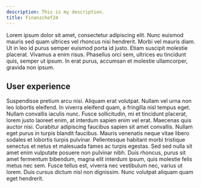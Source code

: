 ```yaml
---
description: This is my description.
title: Finanzchef24
---
```


Lorem ipsum dolor sit amet, consectetur adipiscing elit. Nunc euismod mauris sed quam ultrices vel rhoncus nisi hendrerit. Morbi vel mauris diam. Ut in leo id purus semper euismod porta id justo. Etiam suscipit molestie placerat. Vivamus a enim risus. Phasellus orci sem, ultrices eu tincidunt quis, semper ut ipsum. In erat purus, accumsan et molestie ullamcorper, gravida non ipsum.

## User experience

Suspendisse pretium arcu nisi. Aliquam erat volutpat. Nullam vel urna non leo lobortis eleifend. In viverra eleifend quam, a fringilla nisl tempus eget. Nullam convallis iaculis nunc. Fusce sollicitudin, mi et tincidunt placerat, lorem justo laoreet enim, at interdum sapien enim vel erat. Maecenas quis auctor nisi. Curabitur adipiscing faucibus sapien sit amet convallis. Nullam eget purus in turpis blandit faucibus. Mauris venenatis neque vitae libero sodales et lobortis turpis pulvinar. Pellentesque habitant morbi tristique senectus et netus et malesuada fames ac turpis egestas. Sed sed nulla sit amet enim vulputate posuere non pulvinar nibh. Duis rhoncus, purus sit amet fermentum bibendum, magna elit interdum ipsum, quis molestie felis metus nec sem. Fusce tellus est, viverra nec vestibulum nec, varius ut lorem. Duis cursus dictum nisl non dignissim. Nunc volutpat aliquam quam eget hendrerit.
